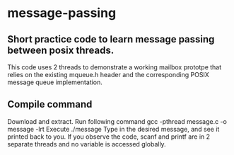 # message-passing
## Short practice code to learn message passing between posix threads.
This code uses 2 threads to demonstrate a working mailbox prototpe
that relies on the existing mqueue.h header and the corresponding POSIX message queue implementation.

## Compile command
Download and extract.
Run following command gcc -pthread message.c -o message -lrt
Execute ./message
Type in the desired message, and see it printed back to you. If you observe the code, scanf and printf are in 2 separate threads and no variable is accessed globally.
